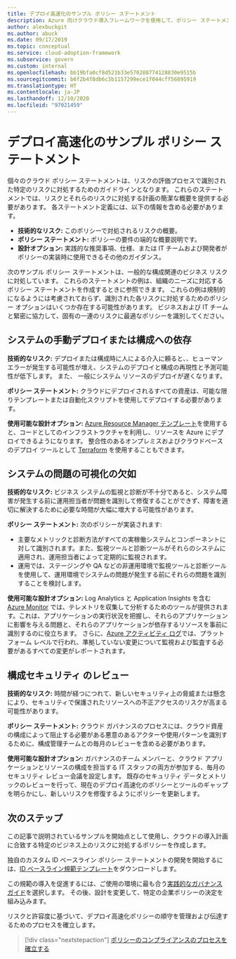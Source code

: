 ```yaml
---
title: デプロイ高速化のサンプル ポリシー ステートメント
description: Azure 向けクラウド導入フレームワークを使用して、ポリシー ステートメントのドラフト作成に役立つデプロイ高速化のサンプル・ポリシー ステートメントを取得します。
author: alexbuckgit
ms.author: abuck
ms.date: 09/17/2019
ms.topic: conceptual
ms.service: cloud-adoption-framework
ms.subservice: govern
ms.custom: internal
ms.openlocfilehash: bb19bfa0cf8d521b33e570288774128830e9515b
ms.sourcegitcommit: b6f2b4f8db6c3b1157299ece1f044cff56895919
ms.translationtype: HT
ms.contentlocale: ja-JP
ms.lasthandoff: 12/10/2020
ms.locfileid: "97021459"
---
```

# <a name="deployment-acceleration-sample-policy-statements"></a>デプロイ高速化のサンプル ポリシー ステートメント

個々のクラウド ポリシー ステートメントは、リスクの評価プロセスで識別された特定のリスクに対処するためのガイドラインとなります。 これらのステートメントでは、リスクとそれらのリスクに対処する計画の簡潔な概要を提供する必要があります。 各ステートメント定義には、以下の情報を含める必要があります。

- **技術的なリスク:** このポリシーで対処されるリスクの概要。
- **ポリシー ステートメント:** ポリシーの要件の端的な概要説明です。
- **設計オプション:** 実践的な推奨事項、仕様、または IT チームおよび開発者がポリシーの実装時に使用できるその他のガイダンス。

次のサンプル ポリシー ステートメントは、一般的な構成関連のビジネス リスクに対処しています。 これらのステートメントの例は、組織のニーズに対応するポリシー ステートメントを作成するときに参照できます。 これらの例は規制的になるようには考慮されておらず、識別された各リスクに対処するためのポリシー オプションはいくつか存在する可能性があります。 ビジネスおよび IT チームと緊密に協力して、固有の一連のリスクに最適なポリシーを識別してください。

## <a name="reliance-on-manual-deployment-or-configuration-of-systems"></a>システムの手動デプロイまたは構成への依存

**技術的なリスク:** デプロイまたは構成時に人による介入に頼ると、、ヒューマン エラーが発生する可能性が増え、システムのデプロイと構成の再現性と予測可能性が低下します。 また、 一般にシステム リソースのデプロイが遅くなります。

**ポリシー ステートメント:** クラウドにデプロイされるすべての資産は、可能な限りテンプレートまたは自動化スクリプトを使用してデプロイする必要があります。

**使用可能な設計オプション:** [Azure Resource Manager テンプレート](/azure/azure-resource-manager/templates/overview)を使用すると、コードとしてのインフラストラクチャを利用し、リソースを Azure にデプロイできるようになります。 整合性のあるオンプレミスおよびクラウドベースのデプロイ ツールとして [Terraform](/azure/terraform/terraform-overview) を使用することもできます。

## <a name="lack-of-visibility-into-system-issues"></a>システムの問題の可視化の欠如

**技術的なリスク:** ビジネス システムの監視と診断が不十分であると、システム障害が発生する前に運用担当者が問題を識別して修復することができず、障害を適切に解決するために必要な時間が大幅に増大する可能性があります。

**ポリシー ステートメント:** 次のポリシーが実装されます:

- 主要なメトリックと診断方法がすべての実稼働システムとコンポーネントに対して識別されます。また、監視ツールと診断ツールがそれらのシステムに適用され、運用担当者によって定期的に監視されます。
- 運用では、ステージングや QA などの非運用環境で監視ツールと診断ツールを使用して、運用環境でシステムの問題が発生する前にそれらの問題を識別することを検討します。

**使用可能な設計オプション:** Log Analytics と Application Insights を含む [Azure Monitor](/azure/azure-monitor) では、テレメトリを収集して分析するためのツールが提供されます。これは、アプリケーションの実行状況を把握し、それらのアプリケーションに影響を与える問題と、それらのアプリケーションが依存するリソースを事前に識別するのに役立ちます。 さらに、[Azure アクティビティ ログ](/azure/azure-monitor/platform/activity-logs-overview)では、プラットフォーム レベルで行われ、準拠していない変更について監視および監査する必要があるすべての変更がレポートされます。

## <a name="configuration-security-reviews"></a>構成セキュリティ のレビュー

**技術的なリスク:** 時間が経つにつれて、新しいセキュリティ上の脅威または懸念により、セキュリティで保護されたリソースへの不正アクセスのリスクが高まる可能性があります。

**ポリシー ステートメント:** クラウド ガバナンスのプロセスには、クラウド資産の構成によって阻止する必要がある悪意のあるアクターや使用パターンを識別するために、構成管理チームとの毎月のレビューを含める必要があります。

**使用可能な設計オプション:** ガバナンスのチーム メンバーと、クラウド アプリケーションとリソースの構成を担当する IT スタッフの両方が参加する、毎月のセキュリティ レビュー会議を設定します。 既存のセキュリティ データとメトリックのレビューを行って、現在のデプロイ高速化のポリシーとツールのギャップを明らかにし、新しいリスクを修復するようにポリシーを更新します。

## <a name="next-steps"></a>次のステップ

この記事で説明されているサンプルを開始点として使用し、クラウドの導入計画に合致する特定のビジネス上のリスクに対処するポリシーを作成します。

独自のカスタム ID ベースライン ポリシー ステートメントの開発を開始するには、[ID ベースライン規範テンプレート](../identity-baseline/template.md)をダウンロードします。

この規範の導入を促進するには、ご使用の環境に最も合う[実践的なガバナンス ガイド](../guides/index.md)を選択します。 その後、設計を変更して、特定の企業ポリシーの決定を組み込みます。

リスクと許容度に基づいて、デプロイ高速化ポリシーの順守を管理および伝達するためのプロセスを確立します。

> [!div class="nextstepaction"]
> [ポリシーのコンプライアンスのプロセスを確立する](./compliance-processes.md)
